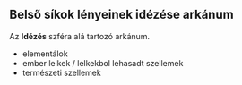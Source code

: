 ## Belső síkok lényeinek idézése arkánum

Az **Idézés** szféra alá tartozó arkánum.

- elementálok
- ember lelkek / lelkekbol lehasadt szellemek
- természeti szellemek
